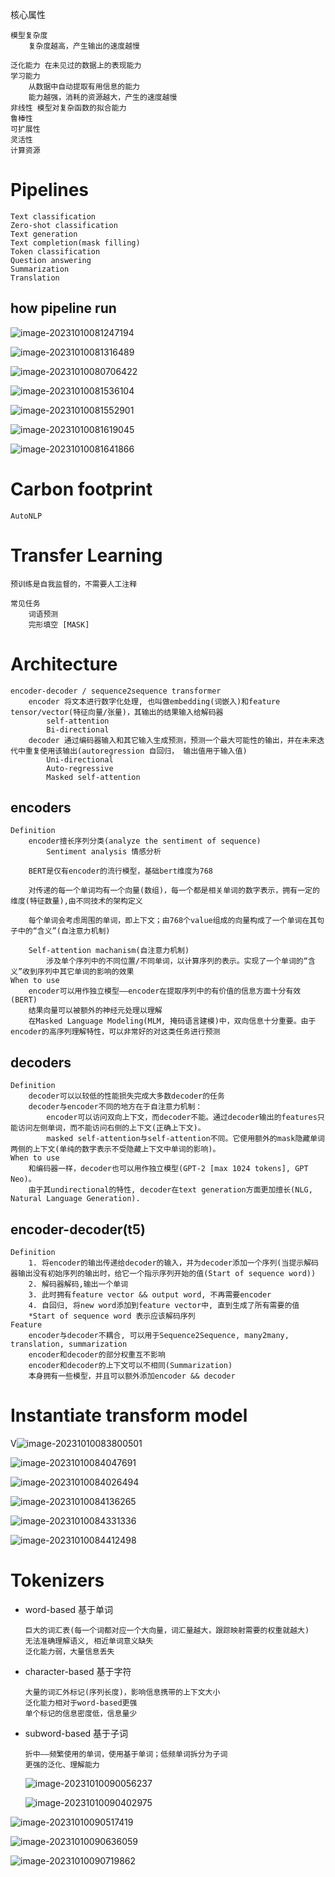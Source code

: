核心属性

```
模型复杂度
	复杂度越高，产生输出的速度越慢

泛化能力 在未见过的数据上的表现能力
学习能力
	从数据中自动提取有用信息的能力
	能力越强，消耗的资源越大，产生的速度越慢
非线性 模型对复杂函数的拟合能力
鲁棒性
可扩展性
灵活性
计算资源
```

# Pipelines

```
Text classification
Zero-shot classification
Text generation
Text completion(mask filling)
Token classification
Question answering
Summarization
Translation
```

## how pipeline run

![image-20231010081247194](/gallery/\image-20231010081247194.png)

![image-20231010081316489](/gallery/image-20231010081316489.png)



![image-20231010080706422](/gallery/image-20231010081222608.png)

![image-20231010081536104](/gallery/image-20231010081536104.png)

![image-20231010081552901](/gallery/image-20231010081552901.png)

![image-20231010081619045](/gallery/image-20231010081619045.png)

![image-20231010081641866](/gallery/image-20231010081641866.png)

# Carbon footprint

```
AutoNLP
```

# Transfer Learning

```
预训练是自我监督的，不需要人工注释

常见任务
	词语预测
	完形填空 [MASK]
```

# Architecture

```
encoder-decoder / sequence2sequence transformer
    encoder 将文本进行数字化处理, 也叫做embedding(词嵌入)和feature tensor/vector(特征向量/张量)，其输出的结果输入给解码器
        self-attention
        Bi-directional
    decoder 通过编码器输入和其它输入生成预测，预测一个最大可能性的输出，并在未来迭代中重复使用该输出(autoregression 自回归， 输出值用于输入值)
        Uni-directional
        Auto-regressive
        Masked self-attention
```

## encoders

```
Definition
	encoder擅长序列分类(analyze the sentiment of sequence)
		Sentiment analysis 情感分析

    BERT是仅有encoder的流行模型，基础bert维度为768

    对传递的每一个单词均有一个向量(数组)，每一个都是相关单词的数字表示，拥有一定的维度(特征数量),由不同技术的架构定义

    每个单词会考虑周围的单词，即上下文；由768个value组成的向量构成了一个单词在其句子中的“含义”(自注意力机制)

    Self-attention machanism(自注意力机制)
        涉及单个序列中的不同位置/不同单词，以计算序列的表示。实现了一个单词的“含义”收到序列中其它单词的影响的效果
When to use
	encoder可以用作独立模型——encoder在提取序列中的有价值的信息方面十分有效(BERT)
	结果向量可以被额外的神经元处理以理解
	在Masked Language Modeling(MLM, 掩码语言建模)中，双向信息十分重要。由于encoder的高序列理解特性，可以非常好的对这类任务进行预测
```



## decoders

```
Definition
	decoder可以以较低的性能损失完成大多数decoder的任务
	decoder与encoder不同的地方在于自注意力机制：
		encoder可以访问双向上下文，而decoder不能。通过decoder输出的features只能访问左侧单词，而不能访问右侧的上下文(正确上下文)。
		masked self-attention与self-attention不同。它使用额外的mask隐藏单词两侧的上下文(单纯的数字表示不受隐藏上下文中单词的影响)。
When to use
	和编码器一样，decoder也可以用作独立模型(GPT-2 [max 1024 tokens], GPT Neo)。
	由于其undirectional的特性, decoder在text generation方面更加擅长(NLG, Natural Language Generation).

```

## encoder-decoder(t5)

```
Definition
	1. 将encoder的输出传递给decoder的输入，并为decoder添加一个序列(当提示解码器输出没有初始序列的输出时，给它一个指示序列开始的值(Start of sequence word))
	2. 解码器解码,输出一个单词
	3. 此时拥有feature vector && output word, 不再需要encoder
	4. 自回归, 将new word添加到feature vector中, 直到生成了所有需要的值
	*Start of sequence word 表示应该解码序列
Feature
	encoder与decoder不耦合, 可以用于Sequence2Sequence, many2many, translation, summarization
	encoder和decoder的部分权重互不影响
	encoder和decoder的上下文可以不相同(Summarization)
	本身拥有一些模型，并且可以额外添加encoder && decoder
```

# Instantiate transform model

V![image-20231010083800501](/gallery/image-20231010083800501.png)

![image-20231010084047691](/gallery/image-20231010084047691.png)

![image-20231010084026494](/gallery/image-20231010084026494.png)

![image-20231010084136265](/gallery/image-20231010084136265.png)

![image-20231010084331336](/gallery/image-20231010084331336.png)

![image-20231010084412498](/gallery/image-20231010084412498.png)

# Tokenizers

- word-based 基于单词

  ```
  巨大的词汇表(每一个词都对应一个大向量，词汇量越大，跟踪映射需要的权重就越大)
  无法准确理解语义, 相近单词意义缺失
  泛化能力弱，大量信息丢失
  ```



- character-based 基于字符

  ```
  大量的词汇外标记(序列长度)，影响信息携带的上下文大小
  泛化能力相对于word-based更强
  单个标记的信息密度低，信息量少
  ```



- subword-based 基于子词

  ```
  折中——频繁使用的单词，使用基于单词；低频单词拆分为子词
  更强的泛化、理解能力
  ```

  ![image-20231010090056237](/gallery/image-20231010090056237.png)

  ![image-20231010090402975](/gallery/image-20231010090402975.png)

![image-20231010090517419](/gallery/image-20231010090517419.png)

![image-20231010090636059](/gallery/image-20231010090636059.png)

![image-20231010090719862](/gallery/image-20231010090719862.png)
